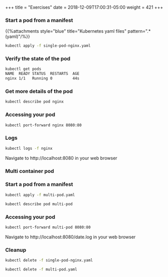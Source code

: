 +++
title = "Exercises"
date = 2018-12-09T17:00:31-05:00
weight = 421
+++

### Start a pod from a manifest

{{%attachments style="blue" title="Kubernetes yaml files" pattern=".*(yaml)"/%}}

```bash
kubectl apply -f single-pod-nginx.yaml
```

### Verify the state of the pod
```bash
kubectl get pods
NAME  READY STATUS  RESTARTS  AGE
nginx 1/1   Running 0         44s
```
### Get more details of the pod
```bash
kubectl describe pod nginx
```

### Accessing your pod
```bash
kubectl port-forward nginx 8080:80
```

### Logs
```bash
kubectl logs -f nginx
```

Navigate to http://localhost:8080 in your web browser

### Multi container pod

### Start a pod from a manifest
```bash
kubectl apply -f multi-pod.yaml
```

```bash
kubectl describe pod multi-pod
```
### Accessing your pod

```bash
kubectl port-forward multi-pod 8080:80
```
Navigate to http://localhost:8080/date.log in your web browser

### Cleanup

```bash
kubectl delete -f single-pod-nginx.yaml

kubectl delete -f multi-pod.yaml
```

